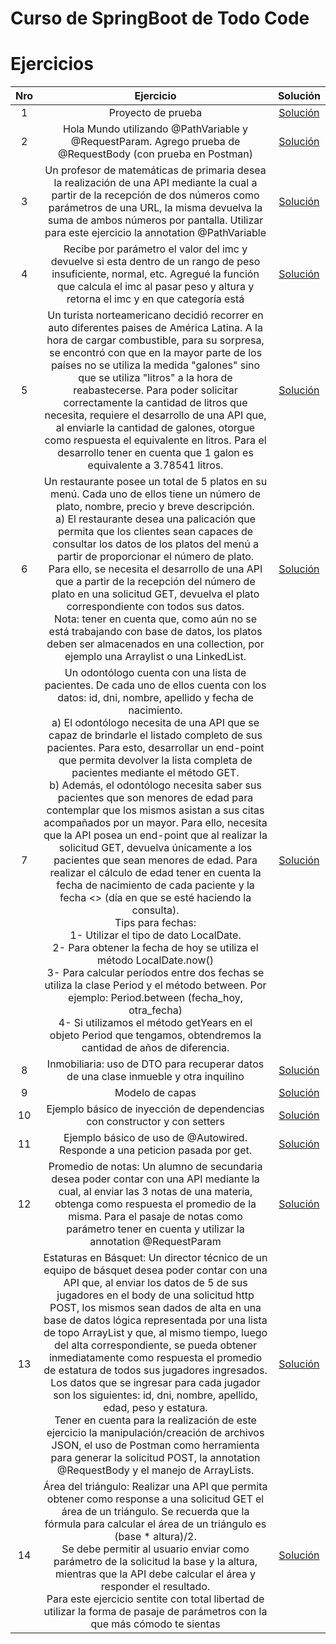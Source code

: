 # Curso de SpringBoot de Todo Code




# Ejercicios

| Nro  |                                                          Ejercicio                                                         |                                                                                          Solución                                                                                         |
|:----:|:--------------------------------------------------------------------------------------------------------------------------:|:----------------------------------------------------------------------------------------------------------------------------------------------------------------------------------------:|
| 1  | Proyecto de prueba                                  | [Solución](https://github.com/CaroBima/CursoSpringBoot/tree/master/01%20-%20Primer%20proyecto%20de%20prueba)                |
| 2 | Hola Mundo utilizando @PathVariable y @RequestParam. Agrego prueba de @RequestBody (con prueba en Postman) | [Solución](https://github.com/CaroBima/CursoSpringBoot/tree/master/02%20-%20HolaMundo)                |
| 3 | Un profesor de matemáticas de primaria desea la realización de una API mediante la cual a partir de la recepción de dos números como parámetros de una URL, la misma devuelva la suma de ambos números por pantalla. Utilizar para este ejercicio la annotation @PathVariable  | [Solución](https://github.com/CaroBima/CursoSpringBoot/tree/master/03%20-%20Profesor%20Matem%C3%A1ticas)    |
| 4 | Recibe por parámetro el valor del imc y devuelve si esta dentro de un rango de peso insuficiente, normal, etc. Agregué la función que calcula el imc al pasar peso y altura y retorna el imc y en que categoría está  | [Solución](https://github.com/CaroBima/CursoSpringBoot/tree/master/04%20-%20imccalc)                |
| 5 | Un turista norteamericano decidió recorrer en auto diferentes paises de América Latina. A la hora de cargar combustible, para su sorpresa, se encontró con que en la mayor parte de los países no se utiliza la medida "galones" sino que se utiliza "litros" a la hora de reabastecerse. Para poder solicitar correctamente la cantidad de litros que necesita, requiere el desarrollo de una API que, al enviarle la cantidad de galones, otorgue como respuesta el equivalente en litros. Para el desarrollo tener en cuenta que 1 galon es equivalente a 3.78541 litros.   | [Solución](https://github.com/CaroBima/CursoSpringBoot/tree/master/05%20-%20ejIntegrador%20-%20Turista)                |
| 6 | Un restaurante posee un total de 5 platos en su menú. Cada uno de ellos tiene un número de plato, nombre, precio y breve descripción. <br> a) El restaurante desea una palicación que permita que los clientes sean capaces de consultar los datos de los platos del menú a partir de proporcionar el número de plato. <br> Para ello, se necesita el desarrollo de una API que a partir de la recepción del número de plato en una solicitud GET, devuelva el plato correspondiente con todos sus datos. <br> Nota: tener en cuenta que, como aún no se está trabajando con base de datos, los platos deben ser almacenados en una collection, por ejemplo una Arraylist o una LinkedList.  | [Solución](https://github.com/CaroBima/CursoSpringBoot/tree/master/06%20-%20restaurante)                |
| 7 | Un odontólogo cuenta con una lista de pacientes. De cada uno de ellos cuenta con los datos: id, dni, nombre, apellido y fecha de nacimiento. <br> a) El odontólogo necesita de una API que se capaz de brindarle el listado completo de sus pacientes. Para esto, desarrollar un end-point que permita devolver la lista completa de pacientes mediante el método GET. <br> b) Además, el odontólogo necesita saber sus pacientes que son menores de edad para contemplar que los mismos asistan a sus citas acompañados por un mayor. Para ello, necesita que la API posea un end-point que al realizar la solicitud GET, devuelva únicamente a los pacientes que sean menores de edad. Para realizar el cálculo de edad tener en cuenta la fecha de nacimiento de cada paciente y la fecha <<actual>> (día en que se esté haciendo la consulta). <br> Tips para fechas: <br> 1- Utilizar el tipo de dato LocalDate. <br> 2- Para obtener la fecha de hoy se utiliza el método LocalDate.now() <br> 3- Para calcular períodos entre dos fechas se utiliza la clase Period y el método between. Por ejemplo: Period.between (fecha_hoy, otra_fecha) <br> 4- Si utilizamos el método getYears en el objeto Period que tengamos, obtendremos la cantidad de años de diferencia.  | [Solución](https://github.com/CaroBima/CursoSpringBoot/tree/master/07%20-%20odontologo)                |
| 8 | Inmobiliaria: uso de DTO para recuperar datos de una clase inmueble y otra inquilino  | [Solución](https://github.com/CaroBima/CursoSpringBoot/tree/master/08%20-%20inmo)    |
| 9 | Modelo de capas  | [Solución](https://github.com/CaroBima/CursoSpringBoot/tree/master/09%20-%20modeloCapas)    |
| 10 | Ejemplo básico de inyección de dependencias con constructor y con setters  | [Solución](https://github.com/CaroBima/CursoSpringBoot/tree/master/10%20-%20InyeccionDependenciasConstructor)    |
| 11 | Ejemplo básico de uso de @Autowired. Responde a una peticion pasada por get.  | [Solución](https://github.com/CaroBima/CursoSpringBoot/tree/master/11%20-%20Autowired)    |
| 12 | Promedio de notas: Un alumno de secundaria desea poder contar con una API mediante la cual, al enviar las 3 notas de una materia, obtenga como respuesta el promedio de la misma. Para el pasaje de notas como parámetro tener en cuenta y utilizar la annotation @RequestParam  | [Solución](https://github.com/CaroBima/CursoSpringBoot/tree/master/12%20-%20PromedioNotas)    |  
| 13 | Estaturas en Básquet: Un director técnico de un equipo de básquet desea poder contar con una API que, al enviar los datos de 5 de sus jugadores en el body de una solicitud http POST, los mismos sean dados de alta en una base de datos lógica representada por una lista de topo ArrayList y que, al mismo tiempo, luego del alta correspondiente, se pueda obtener inmediatamente como respuesta el promedio de estatura de todos sus jugadores ingresados. <br> Los datos que se ingresar para cada jugador son los siguientes: id, dni, nombre, apellido, edad, peso y estatura. <br> Tener en cuenta para la realización de este ejercicio la manipulación/creación de archivos JSON, el uso de Postman como herramienta para generar la solicitud POST, la annotation @RequestBody y el manejo de ArrayLists.  | [Solución]()    |
| 14 | Área del triángulo: Realizar una API que permita obtener como response a una solicitud GET el área de un triángulo. Se recuerda que la fórmula para calcular el área de un triángulo es (base * altura)/2. <br> Se debe permitir al usuario enviar como parámetro de la solicitud la base y la altura, mientras que la API debe calcular el área y responder el resultado. <br> Para este ejercicio sentite con total libertad de utilizar la forma de pasaje de parámetros con la que más cómodo te sientas | [Solución]()    | 

